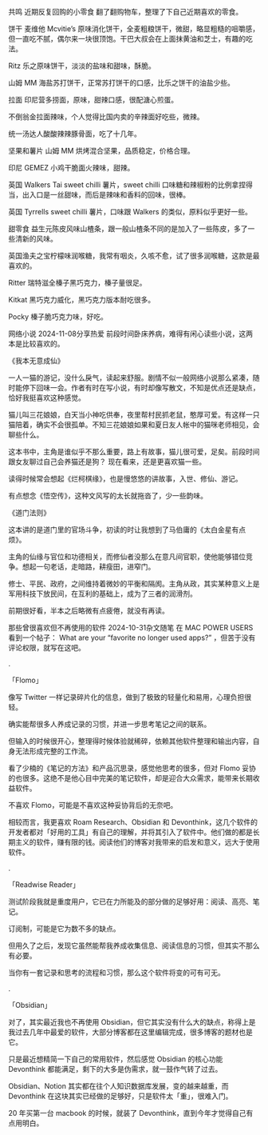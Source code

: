 共鸣
近期反复回购的小零食
翻了翻购物车，整理了下自己近期喜欢的零食。

饼干
麦维他 Mcvitie’s 原味消化饼干，全麦粗粮饼干，微甜，略显粗糙的咀嚼感，但一直吃不腻，偶尔来一块很顶饱。干巴大叔会在上面抹黄油和芝士，有趣的吃法。

Ritz 乐之原味饼干，淡淡的盐味和甜味，酥脆。

山姆 MM 海盐苏打饼干，正常苏打饼干的口感，比乐之饼干的油盐少些。

拉面
印尼营多捞面，原味，甜辣口感，很配溏心煎蛋。

不倒翁金拉面辣味，个人觉得比国内卖的辛辣面好吃些，微辣。

统一汤达人酸酸辣辣豚骨面，吃了十几年。

坚果和薯片
山姆 MM 烘烤混合坚果，品质稳定，价格合理。

印尼 GEMEZ 小鸡干脆面火辣味，甜辣。

英国 Walkers Tai sweet chilli 薯片，sweet chilli 口味糖和辣椒粉的比例拿捏得当，出入口是一丝甜味，而后是辣味和香料的回味，很棒。

英国 Tyrrells sweet chilli 薯片，口味跟 Walkers 的类似，原料似乎更好一些。

甜零食
益生元陈皮风味山楂条，跟一般山楂条不同的是加入了一些陈皮，多了一些清新的风味。

英国渔夫之宝柠檬味润喉糖，我常有咽炎，久咳不愈，试了很多润喉糖，这款是最喜欢的。

Ritter 瑞特滋全榛子黑巧克力，榛子量很足。

Kitkat 黑巧克力威化，黑巧克力版本耐吃很多。

Pocky 榛子脆巧克力味，好吃。

网络小说
2024-11-08分享热爱
前段时间卧床养病，难得有闲心读些小说，这两本是比较喜欢的。

《我本无意成仙》

一人一猫的游记，没什么戾气，读起来舒服。剧情不似一般网络小说那么紧凑，随时能停下回味一会。作者有时在写小说，有时却像写散文，不知是优点还是缺点，恰好我挺喜欢这种感觉。

猫儿叫三花娘娘，白天当小神吃供奉，夜里帮村民抓老鼠，憨厚可爱。有这样一只猫陪着，确实不会很孤单。不知三花娘娘如果和夏日友人帐中的猫咪老师相见，会聊些什么。

这本书中，主角是谁似乎不那么重要，路上有故事，猫儿很可爱，足矣。前段时间跟女友聊过自己会养猫还是狗？ 现在看来，还是更喜欢猫一些。

读得时候常会想起《烂柯棋缘》，也是慢悠悠的讲故事，入世、修仙、游记。

有点想念《悟空传》，这种文风写的太长就拖沓了，少一些韵味。

《道门法则》

这本讲的是道门里的官场斗争，初读的时让我想到了马伯庸的《太白金星有点烦》。

主角的仙缘与官位和功德相关，而修仙者没那么在意凡间官职，使他能够错位竞争。想起一句老话，走暗路，耕瘦田，进窄门。

修士、平民、政府，之间维持着微妙的平衡和隔阂。主角从政，其实某种意义上是军用科技下放民间，在互利的基础上，成为了三者的润滑剂。

前期很好看，半本之后略微有点疲倦，就没有再读。

那些曾很喜欢但不再使用的软件
2024-10-31杂文随笔
在 MAC POWER USERS 看到一个帖子： What are your “favorite no longer used apps?” ，但苦于没有评论权限，就写在这吧。

.

「Flomo」

像写 Twitter 一样记录碎片化的信息，做到了极致的轻量化和易用，心理负担很轻。

确实能帮很多人养成记录的习惯，并进一步思考笔记之间的联系。

但输入的时候很开心，整理得时候体验就稀碎，依赖其他软件整理和输出内容，自身无法形成完整的工作流。

看了少楠的《笔记的方法》和产品沉思录，感觉他思考的很多，但对 Flomo 妥协的也很多。这绝不是他心目中完美的笔记软件，却是迎合大众需求，能带来长期收益软件。

不喜欢 Flomo，可能是不喜欢这种妥协背后的无奈吧。

相较而言，我更喜欢 Roam Research、Obsidian 和 Devonthink，这几个软件的开发者都对「好用的工具」有自己的理解，并将其引入了软件中。他们做的都是长期主义的软件，赚有限的钱。阅读他们的博客对我带来的启发和意义，远大于使用软件。

.

「Readwise Reader」

测试阶段我就是重度用户，它已在力所能及的部分做的足够好用：阅读、高亮、笔记。

订阅制，可能是它为数不多的缺点。

但用久了之后，发现它虽然能帮我养成收集信息、阅读信息的习惯，但其实不那么有必要。

当你有一套记录和思考的流程和习惯，那么这个软件将变的可有可无。

.

「Obsidian」

对了，其实最近我也不再使用 Obsidian，但它其实没有什么大的缺点，称得上是我过去几年中最爱的软件，大部分博客都在这里编辑完成，很多博客的题材也是它。

只是最近想精简一下自己的常用软件，然后感觉 Obsidian 的核心功能 Devonthink 都能满足，剩下的大多是伪需求，就一鼓作气转了过去。

Obsidian、Notion 其实都在往个人知识数据库发展，变的越来越重，而 Devonthink 在这块其实已经做的足够好，只是软件太「重」，很难入门。

20 年买第一台 macbook 的时候，就装了 Devonthink，直到今年才觉得自己有点用明白。
